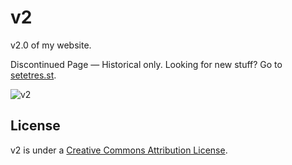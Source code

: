 v2
==

v2.0 of my website.

Discontinued Page  &#8212; Historical only. Looking for new stuff? Go to [setetres.st].

![v2](http://file.setetres.st/img/v2-header.gif?v=2&raw=true)

License
-------

v2 is under a [Creative Commons Attribution License].

[setetres.st]: http://setetres.st
[Creative Commons Attribution License]: http://creativecommons.org/licenses/by/4.0